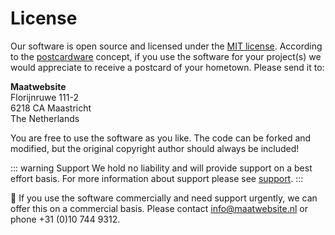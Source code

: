 # License

Our software is open source and licensed under the [MIT license](https://choosealicense.com/licenses/mit/). According to the [postcardware](https://en.wikipedia.org/wiki/Postcardware) concept, if you use the software for your project(s) we would appreciate to receive a postcard of your hometown. Please send it to:

**Maatwebsite**  
Florijnruwe 111-2  
6218 CA Maastricht  
The Netherlands  

You are free to use the software as you like. The code can be forked and modified, but the original copyright author should always be included!

::: warning Support
We hold no liability and will provide support on a best effort basis. For more information about support please see [support](https://laravel-excel.maatwebsite.nl/docs/3.0/getting-started/support).
:::

:rocket: If you use the software commercially and need support urgently, we can offer this on a commercial basis. Please contact <info@maatwebsite.nl> or phone +31 (0)10 744 9312. 
